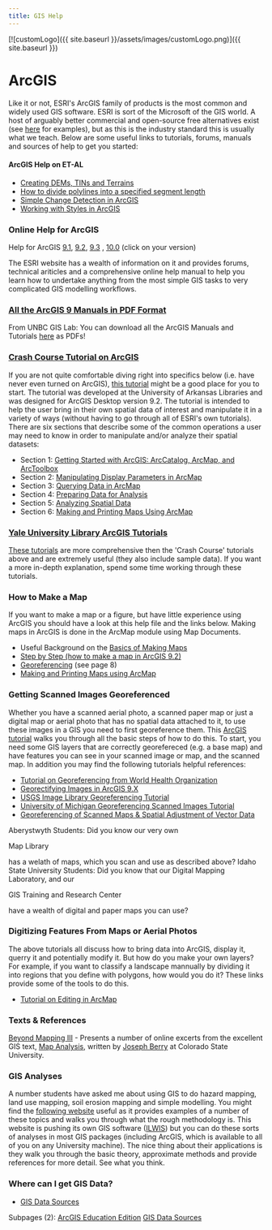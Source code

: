 ```yaml
---
title: GIS Help
---
```


[![customLogo]({{ site.baseurl }}/assets/images/customLogo.png)]({{ site.baseurl }})

# ArcGIS

Like it or not, ESRI's ArcGIS family of products is the most common and widely used GIS software. ESRI is sort of the Microsoft of the GIS world. A host of arguably better commercial and open-source free alternatives exist (see [here](http://gis.joewheaton.org/about/software) for examples), but as this is the industry standard this is usually what we teach. Below are some useful links to tutorials, forums, manuals and sources of help to get you started:

#### ArcGIS Help on ET-AL

- [Creating DEMs, TINs and Terrains](http://etal.joewheaton.org/resources/how-to-guides/use-specific-software/arcgis-desktop---arcmap/creating-dems-tins-and-terrains)
- [How to divide polylines into a specified segment length](http://etal.joewheaton.org/resources/how-to-guides/use-specific-software/arcgis-desktop---arcmap/how-to-divide-polylines-into-a-specified-segment-length)
- [Simple Change Detection in ArcGIS](http://etal.joewheaton.org/resources/how-to-guides/use-specific-software/arcgis-desktop---arcmap/simple-change-detection-in-arcgis)
- [Working with Styles in ArcGIS](http://etal.joewheaton.org/resources/how-to-guides/use-specific-software/arcgis-desktop---arcmap/working-with-styles-in-arcgis)

### Online Help for ArcGIS

Help for ArcGIS [9.1](http://webhelp.esri.com/arcgisdesktop/9.1/index.cfm?TopicName=welcome), [9.2](http://webhelp.esri.com/arcgisdesktop/9.2/index.cfm?TopicName=welcome), [9.3](http://webhelp.esri.com/arcgisdesktop/9.3/index.cfm?TopicName=welcome) , [10.0](http://help.arcgis.com/en/arcgisdesktop/10.0/help/index.html) (click on your version) 

The ESRI website has a wealth of information on it and provides forums, technical ariticles and a comprehensive online help manual to help you learn how to undertake anything from the most simple GIS tasks to very complicated GIS modelling workflows.

### [All the ArcGIS 9 Manuals in PDF Format](http://www.gis.unbc.ca/help/software/)

From UNBC GIS Lab: You can download all the ArcGIS Manuals and Tutorials [here](http://www.gis.unbc.ca/help/software/) as PDFs!

### [Crash Course Tutorial on ArcGIS](http://libinfo.uark.edu/gis/tutorial.asp)

If you are not quite comfortable diving right into specifics below (i.e. have never even turned on ArcGIS), [this tutorial](http://libinfo.uark.edu/gis/tutorial.asp) might be a good place for you to start. The tutorial was developed at the University of Arkansas Libraries and was designed for ArcGIS Desktop version 9.2. The tutorial is intended to help the user bring in their own spatial data of interest and manipulate it in a variety of ways (without having to go through all of ESRI's own tutorials). There are six sections that describe some of the common operations a user may need to know in order to manipulate and/or analyze their spatial datasets:

- Section 1: [Getting Started with ArcGIS: ArcCatalog, ArcMap, and ArcToolbox](http://libinfo.uark.edu/gis/tutorials/tutorial1.pdf)
- Section 2: [Manipulating Display Parameters in ArcMap](http://libinfo.uark.edu/gis/tutorials/tutorial2.pdf)
- Section 3: [Querying Data in ArcMap](http://libinfo.uark.edu/gis/tutorials/tutorial3.pdf)
- Section 4: [Preparing Data for Analysis](http://libinfo.uark.edu/gis/tutorials/tutorial4.pdf)
- Section 5: [Analyzing Spatial Data](http://libinfo.uark.edu/gis/tutorials/tutorial5.pdf)
- Section 6: [Making and Printing Maps Using ArcMap](http://libraries.uark.edu/GIS/tutorials/tutorial6.pdf)

### [Yale University Library ArcGIS Tutorials](http://www.library.yale.edu/MapColl/gis_workshop_materials.html)

[These tutorials](http://www.library.yale.edu/MapColl/gis_workshop_materials.html) are more comprehensive then the 'Crash Course' tutorials above and are extremely useful (they also include sample data). If you want a more in-depth explanation, spend some time working through these tutorials.

### How to Make a Map

If you want to make a map or a figure, but have little experience using ArcGIS you should have a look at this help file and the links below. Making maps in ArcGIS is done in the ArcMap module using Map Documents.

- Useful Background on the [Basics of Making Maps](http://webhelp.esri.com/arcgisdesktop/9.2/index.cfm?TopicName=Basics_of_making_maps)
- [Step by Step (how to make a map in ArcGIS 9.2)](http://library.duke.edu/research/subject/guides/gis/arcgis.html#making)
- [Georeferencing](http://www.library.yale.edu/MapColl/files/docs/03-Geocoding%20&%20Georeferencing%20in%20ArcGIS.pdf) (see page 8)
- [Making and Printing Maps using ArcMap](http://libinfo.uark.edu/gis/tutorial_sec6.asp)

### Getting Scanned Images Georeferenced

Whether you have a scanned aerial photo, a scanned paper map or just a digital map or aerial photo that has no spatial data attached to it, to use these images in a GIS you need to first georeference them. This [ArcGIS tutorial](http://webhelp.esri.com/arcgisdesktop/9.2/index.cfm?id=2707&pid=2698&topicname=Georeferencing_a_raster_dataset) walks you through all the basic steps of how to do this. To start, you need some GIS layers that are correctly georefereced (e.g. a base map) and have features you can see in your scanned image or map, and the scanned map. 
In addition you may find the following tutorials helpful references:

- [Tutorial on Georeferencing from World Health Organization](http://www.who.int/health_mapping/resources/GIS_tutorial_geometric_correction.pdf)
- [Georectifying Images in ArcGIS 9.X](http://www.mcgill.ca/files/gic/rectify9.pdf)
- [USGS Image Library Georeferencing Tutorial](http://ngmdb.usgs.gov/Info/imlibhelp/georef/)
- [University of Michigan Georeferencing Scanned Images Tutorial](http://www.lib.umich.edu/nsds/spatial_tutorials/georectify.pdf)
- [Georeferencing of Scanned Maps & Spatial Adjustment of Vector Data](http://www.library.yale.edu/MapColl/files/docs/Georeferencing%20of%20Scanned%20Maps.pdf)

Aberystwyth Students: Did you know our very own 

Map Library

 has a welath of maps, which you scan and use as described above? Idaho State University Students: Did you know that our Digital Mapping Laboratory, and our 

GIS Training and Research Center

 have a wealth of digital and paper maps you can use?

### Digitizing Features From Maps or Aerial Photos

The above tutorials all discuss how to bring data into ArcGIS, display it, querry it and potentially modify it. But how do you make your own layers? For example, if you want to classify a landscape mannually by dividing it into regions that you define with polygons, how would you do it? These links provide some of the tools to do this.

- [Tutorial on Editing in ArcMap](http://www.library.yale.edu/MapColl/files/docs/Editing%20in%20ArcMap.pdf)

### Texts & References

[Beyond Mapping III](http://www.innovativegis.com/basis/MapAnalysis/) - Presents a number of online excerts from the excellent GIS text, [Map Analysis](http://www.innovativegis.com/basis/Books/MapAnalysis/Default.htm), written by [Joseph Berry](http://www.innovativegis.com/basis/basis/cv_berry.htm) at Colorado State University.

### GIS Analyses

A number students have asked me about using GIS to do hazard mapping, land use mapping, soil erosion mapping and simple modelling. You might find the [following website](http://www.itc.nl/ilwis/applications/default.asp) useful as it provides examples of a number of these topics and walks you through what the rough methodology is. This website is pushing its own GIS software ([ILWIS](http://www.itc.nl/ilwis/applications/default.asp)) but you can do these sorts of analyses in most GIS packages (including ArcGIS, which is available to all of you on any University machine). The nice thing about their applications is they walk you through the basic theory, approximate methods and provide references for more detail. See what you think.

### Where can I get GIS Data?

- [GIS Data Sources](http://etal.joewheaton.org/resources/how-to-guides/gis-help/gis-data-sources)

Subpages (2): [ArcGIS Education Edition](http://etal.joewheaton.org/resources/how-to-guides/gis-help/arcgis-student-edition) [GIS Data Sources](http://etal.joewheaton.org/resources/how-to-guides/gis-help/gis-data-sources)